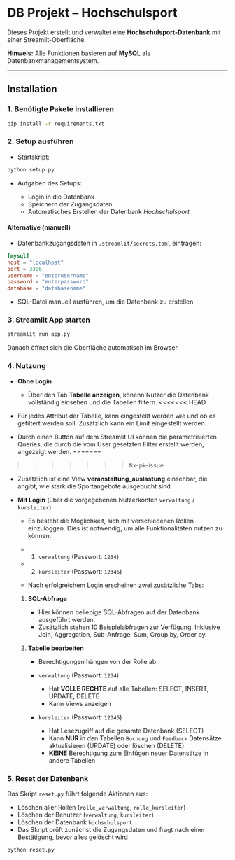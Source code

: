 # DB Projekt – Hochschulsport

Dieses Projekt erstellt und verwaltet eine **Hochschulsport-Datenbank** mit einer Streamlit-Oberfläche.

**Hinweis:** Alle Funktionen basieren auf **MySQL** als Datenbankmanagementsystem.

---

## Installation

### 1. **Benötigte Pakete installieren**

```bash
pip install -r requirements.txt
```

### 2. **Setup ausführen**

* Startskript:

```bash
python setup.py
```

* Aufgaben des Setups:

  * Login in die Datenbank
  * Speichern der Zugangsdaten
  * Automatisches Erstellen der Datenbank *Hochschulsport*

#### Alternative (manuell)

* Datenbankzugangsdaten in `.streamlit/secrets.toml` eintragen:

```toml
[mysql]
host = "localhost"
port = 3306
username = "enterusername"
password = "enterpassword"
database = "databasename"
```

* SQL-Datei manuell ausführen, um die Datenbank zu erstellen.

### 3. **Streamlit App starten**

```bash
streamlit run app.py
```

Danach öffnet sich die Oberfläche automatisch im Browser.

### 4. **Nutzung**

* **Ohne Login**

  * Über den Tab **Tabelle anzeigen**, könenn Nutzer die Datenbank vollständig einsehen und die Tabellen filtern.
<<<<<<< HEAD
* Für jedes Attribut der Tabelle, kann eingestellt werden wie und ob es gefiltert werden soll. Zusätzlich kann ein Limit eingestellt werden.
* Durch einen Button auf dem Streamlit UI können die parametrisierten Queries, die durch die vom User gesetzten Filter erstellt werden, angezeigt werden.
=======
>>>>>>> fix-pk-issue
* Zusätzlich ist eine View **veranstaltung_auslastung** einsehbar, die angibt, wie stark die Sportangebote ausgebucht sind.

* **Mit Login** (über die vorgegebenen Nutzerkonten `verwaltung` / `kursleiter`)

  * Es besteht die Möglichkeit, sich mit verschiedenen Rollen einzuloggen. Dies ist notwendig, um alle Funktionalitäten nutzen zu können.
  * 1. `verwaltung` (Passwort: `1234`)
  * 2. `kursleiter` (Passwort: `12345`)


  * Nach erfolgreichem Login erscheinen zwei zusätzliche Tabs:

  1. **SQL-Abfrage**

     * Hier können beliebige SQL-Abfragen auf der Datenbank ausgeführt werden.
     * Zusätzlich stehen 10 Beispielabfragen zur Verfügung. Inklusive Join, Aggregation, Sub-Anfrage, Sum, Group by, Order by.

  2. **Tabelle bearbeiten**

     * Berechtigungen hängen von der Rolle ab:

     * `verwaltung` (Passwort: `1234`)

       * Hat **VOLLE RECHTE** auf alle Tabellen: SELECT, INSERT, UPDATE, DELETE
       * Kann Views anzeigen

     * `kursleiter` (Passwort: `12345`)

       * Hat Lesezugriff auf die gesamte Datenbank (SELECT)
       * Kann **NUR** in den Tabellen `Buchung` und `Feedback` Datensätze aktualisieren (UPDATE) oder löschen (DELETE)
       * **KEINE** Berechtigung zum Einfügen neuer Datensätze in andere Tabellen

### 5. **Reset der Datenbank**

Das Skript `reset.py` führt folgende Aktionen aus:

* Löschen aller Rollen (`rolle_verwaltung`, `rolle_kursleiter`)
* Löschen der Benutzer (`verwaltung`, `kursleiter`)
* Löschen der Datenbank `hochschulsport`
* Das Skript prüft zunächst die Zugangsdaten und fragt nach einer Bestätigung, bevor alles gelöscht wird

```bash
python reset.py
```
